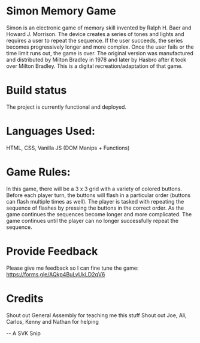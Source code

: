 # Simon Memory Game

Simon is an electronic game of memory skill invented by Ralph H. Baer and Howard J. Morrison. The device creates a series of tones and lights and requires a user to repeat the sequence. If the user succeeds, the series becomes progressively longer and more complex. Once the user fails or the time limit runs out, the game is over. The original version was manufactured and distributed by Milton Bradley in 1978 and later by Hasbro after it took over Milton Bradley. This is a digital recreation/adaptation of that game. 

# Build status
The project is currently functional and deployed. 

# Languages Used:
HTML, CSS, Vanilla JS (DOM Manips + Functions)

# Game Rules: 
In this game, there will be a 3 x 3 grid with a variety of colored buttons. Before each player turn, the buttons will flash in a particular order (buttons can flash multiple times as well). The player is tasked with repeating the sequence of flashes by pressing the buttons in the correct order. As the game continues the sequences become longer and more complicated. The game continues until the player can no longer successfully repeat the sequence.

# Provide Feedback
Please give me feedback so I can fine tune the game: https://forms.gle/AQkp4BuLvUkLD2qV6 

# Credits
Shout out General Assembly for teaching me this stuff
Shout out Joe, Ali, Carlos, Kenny and Nathan for helping


-- A SVK Snip
